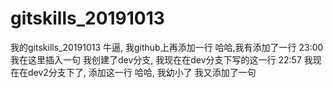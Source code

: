 # gitskills_20191013
我的gitskills_20191013
牛逼, 我github上再添加一行
哈哈,我有添加了一行
23:00 我在这里插入一句 我创建了dev分支, 我现在在dev分支下写的这一行 22:57 我现在在dev2分支下了, 添加这一行 哈哈, 我幼小了 我又添加了一句
